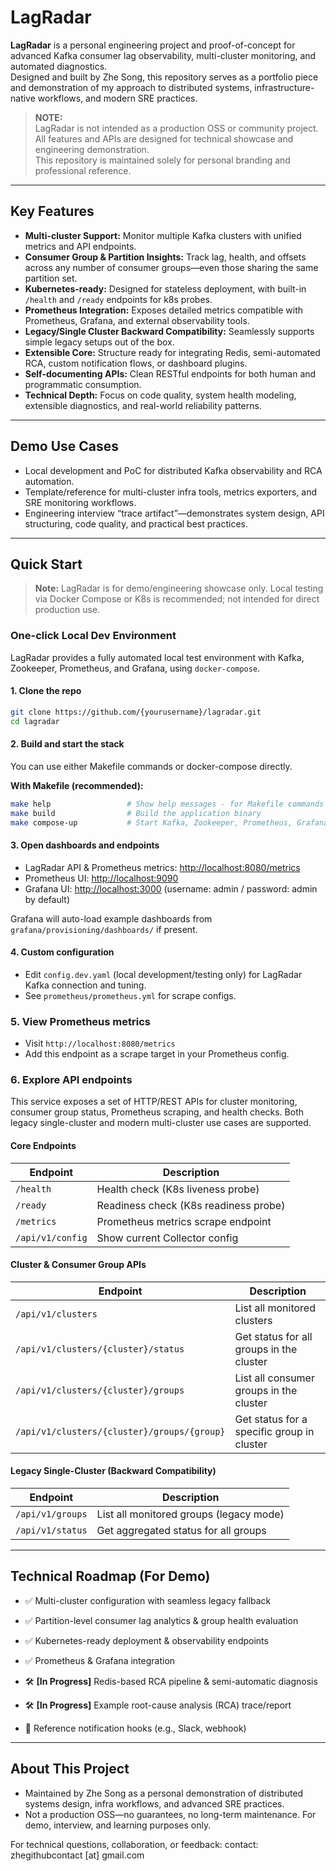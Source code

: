 # LagRadar

**LagRadar** is a personal engineering project and proof-of-concept for advanced Kafka consumer lag observability, multi-cluster monitoring, and automated diagnostics.  
Designed and built by Zhe Song, this repository serves as a portfolio piece and demonstration of my approach to distributed systems, infrastructure-native workflows, and modern SRE practices.

> **NOTE:**  
> LagRadar is not intended as a production OSS or community project. All features and APIs are designed for technical showcase and engineering demonstration.  
> This repository is maintained solely for personal branding and professional reference.

---

## Key Features

- **Multi-cluster Support:** Monitor multiple Kafka clusters with unified metrics and API endpoints.
- **Consumer Group & Partition Insights:** Track lag, health, and offsets across any number of consumer groups—even those sharing the same partition set.
- **Kubernetes-ready:** Designed for stateless deployment, with built-in `/health` and `/ready` endpoints for k8s probes.
- **Prometheus Integration:** Exposes detailed metrics compatible with Prometheus, Grafana, and external observability tools.
- **Legacy/Single Cluster Backward Compatibility:** Seamlessly supports simple legacy setups out of the box.
- **Extensible Core:** Structure ready for integrating Redis, semi-automated RCA, custom notification flows, or dashboard plugins.
- **Self-documenting APIs:** Clean RESTful endpoints for both human and programmatic consumption.
- **Technical Depth:** Focus on code quality, system health modeling, extensible diagnostics, and real-world reliability patterns.

---

## Demo Use Cases

- Local development and PoC for distributed Kafka observability and RCA automation.
- Template/reference for multi-cluster infra tools, metrics exporters, and SRE monitoring workflows.
- Engineering interview “trace artifact”—demonstrates system design, API structuring, code quality, and practical best practices.


---

## Quick Start

> **Note:** LagRadar is for demo/engineering showcase only. 
> Local testing via Docker Compose or K8s is recommended; not intended for direct production use.

### One-click Local Dev Environment

LagRadar provides a fully automated local test environment with Kafka, Zookeeper, Prometheus, and Grafana, using `docker-compose`.

#### 1. Clone the repo

```sh
git clone https://github.com/{yourusername}/lagradar.git
cd lagradar
```

#### 2. Build and start the stack

You can use either Makefile commands or docker-compose directly.

**With Makefile (recommended):**

```sh
make help                 # Show help messages - for Makefile commands
make build                # Build the application binary
make compose-up           # Start Kafka, Zookeeper, Prometheus, Grafana, LagRadar
```

#### 3. Open dashboards and endpoints

- LagRadar API & Prometheus metrics: [http://localhost:8080/metrics](http://localhost:8080/metrics)
- Prometheus UI: [http://localhost:9090](http://localhost:9090)
- Grafana UI: [http://localhost:3000](http://localhost:3000) (username: admin / password: admin by default)

Grafana will auto-load example dashboards from `grafana/provisioning/dashboards/` if present.

#### 4. Custom configuration

- Edit `config.dev.yaml` (local development/testing only) for LagRadar Kafka connection and tuning.
- See `prometheus/prometheus.yml` for scrape configs.

### 5. View Prometheus metrics

- Visit `http://localhost:8080/metrics` 
- Add this endpoint as a scrape target in your Prometheus config.

### 6. Explore API endpoints

This service exposes a set of HTTP/REST APIs for cluster monitoring, consumer group status, Prometheus scraping, and health checks. Both legacy single-cluster and modern multi-cluster use cases are supported.

#### Core Endpoints

| Endpoint         | Description                           |
| ---------------- | ------------------------------------- |
| `/health`        | Health check (K8s liveness probe)     |
| `/ready`         | Readiness check (K8s readiness probe) |
| `/metrics`       | Prometheus metrics scrape endpoint    |
| `/api/v1/config` | Show current Collector config         |

#### Cluster & Consumer Group APIs
| Endpoint                                    | Description                                |
| ------------------------------------------- | ------------------------------------------ |
| `/api/v1/clusters`                          | List all monitored clusters                |
| `/api/v1/clusters/{cluster}/status`         | Get status for all groups in the cluster   |
| `/api/v1/clusters/{cluster}/groups`         | List all consumer groups in the cluster    |
| `/api/v1/clusters/{cluster}/groups/{group}` | Get status for a specific group in cluster |

#### Legacy Single-Cluster (Backward Compatibility)
| Endpoint         | Description                             |
| ---------------- | --------------------------------------- |
| `/api/v1/groups` | List all monitored groups (legacy mode) |
| `/api/v1/status` | Get aggregated status for all groups    |

---

## Technical Roadmap (For Demo)

- ✅ Multi-cluster configuration with seamless legacy fallback
- ✅ Partition-level consumer lag analytics & group health evaluation
- ✅ Kubernetes-ready deployment & observability endpoints
- ✅ Prometheus & Grafana integration

- 🛠️ **[In Progress]** Redis-based RCA pipeline & semi-automatic diagnosis
- 🛠️ **[In Progress]** Example root-cause analysis (RCA) trace/report
- 📝 Reference notification hooks (e.g., Slack, webhook)

---
## About This Project
- Maintained by Zhe Song as a personal demonstration of distributed systems design, infra workflows, and advanced SRE practices.  
- Not a production OSS—no guarantees, no long-term maintenance. For demo, interview, and learning purposes only.

For technical questions, collaboration, or feedback: contact: zhegithubcontact [at] gmail.com

